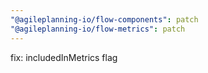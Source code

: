```yaml
---
"@agileplanning-io/flow-components": patch
"@agileplanning-io/flow-metrics": patch
---
```


fix: includedInMetrics flag
